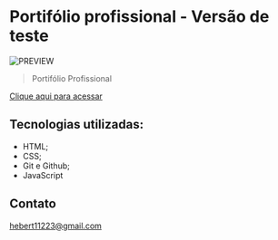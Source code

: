 # Portifólio profissional - Versão de teste

![PREVIEW](./.github/.png)

> Portifólio Profissional

[Clique aqui para acessar](https://herbertribeiro19.github.io/Portifolio/)

## Tecnologias utilizadas:
- HTML;
- CSS;
- Git e Github;
- JavaScript

## Contato
hebert11223@gmail.com


